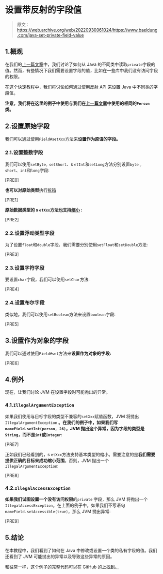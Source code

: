# 设置带反射的字段值

> 原文：<https://web.archive.org/web/20220930061024/https://www.baeldung.com/java-set-private-field-value>

## 1.概观

在我们的[上一篇文章](/web/20220630014027/https://www.baeldung.com/java-reflection-read-private-field-value)中，我们讨论了如何从 Java 的不同类中读取`private`字段的值。然而，有些情况下我们需要设置字段的值，比如在一些库中我们没有访问字段的权限。

在这个快速教程中，我们将讨论如何通过使用[反射](/web/20220630014027/https://www.baeldung.com/java-reflection) API 来设置 Java 中不同类的字段值。

**注意，我们将在这里的例子中使用与我们在[上一篇文章](/web/20220630014027/https://www.baeldung.com/java-reflection-read-private-field-value)中使用的相同的`Person`类。**

## 2.设置原始字段

我们可以通过使用`Field#setXxx`方法来**设置作为原语的字段。**

### 2.1.设置整数字段

我们可以使用`setByte,` `setShort`、s `etInt`和`setLong`方法分别设置`byte` `,` `short`、`int`和`long`字段:

[PRE0]

**也可以对原始类型**执行[拆箱](/web/20220630014027/https://www.baeldung.com/java-wrapper-classes#autoboxing-and-unboxing)

[PRE1]

**原始数据类型的 s `etXxx`方法也支持[缩小](/web/20220630014027/https://www.baeldung.com/java-primitive-conversions#widening-primitive-conversions) :**

[PRE2]

### 2.2.设置浮动类型字段

为了设置`float`和`double`字段，我们需要分别使用`setFloat`和`setDouble`方法:

[PRE3]

### 2.3.设置字符字段

要设置`char`字段，我们可以使用`setChar`方法:

[PRE4]

### 2.4.设置布尔字段

类似地，我们可以使用`setBoolean`方法来设置`boolean`字段:

[PRE5]

## 3.设置作为对象的字段

我们可以通过使用`Field#set`方法来**设置作为对象的字段:**

[PRE6]

## 4.例外

现在，让我们讨论 JVM 在设置字段时可能抛出的异常。

### 4.1.`IllegalArgumentException`

如果我们使用与目标字段的类型不兼容的`setXxx`赋值函数，JVM 将抛出`IllegalArgumentException` **。在我们的例子中，如果我们写`nameField.setInt(person, 26)`，JVM 抛出这个异常，因为字段的类型是`String`，而不是`int`或`Integer`:**

[PRE7]

正如我们已经看到的，s `etXxx`方法支持基本类型的缩小。需要注意的是**我们需要提供正确的目标来成功缩小范围**。否则，JVM 抛出一个`IllegalArgumentException`:

[PRE8]

### 4.2.`IllegalAccessException`

**如果我们试图设置一个没有访问权限**的`private` 字段，那么 JVM 将抛出一个`IllegalAccessException`。在上面的例子中，如果我们不写语句`nameField.setAccessible(true)`，那么 JVM 抛出异常:

[PRE9]

## 5.结论

在本教程中，我们看到了如何在 Java 中修改或设置一个类的私有字段的值。我们还看到了 JVM 可能抛出的异常以及导致这些异常的原因。

和往常一样，这个例子的完整代码可以在 GitHub 的[上找到。](https://web.archive.org/web/20220630014027/https://github.com/eugenp/tutorials/tree/master/core-java-modules/core-java-reflection-2)